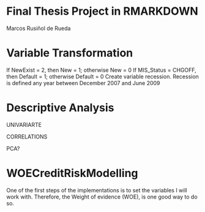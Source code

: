 # Final Thesis Project in RMARKDOWN
Marcos Rusiñol de Rueda



# Variable Transformation

If NewExist = 2, then New = 1; otherwise New = 0
If MIS_Status = CHGOFF, then Default = 1; otherwise Default = 0
Create variable recession. Recession is defined any year between December 2007 and June 2009

# Descriptive Analysis

UNIVARIARTE

CORRELATIONS

PCA?




# WOECreditRiskModelling
One of the first steps of the implementations is to set the variables I will work with. Therefore, the Weight of evidence (WOE), is one good way to do so. 
